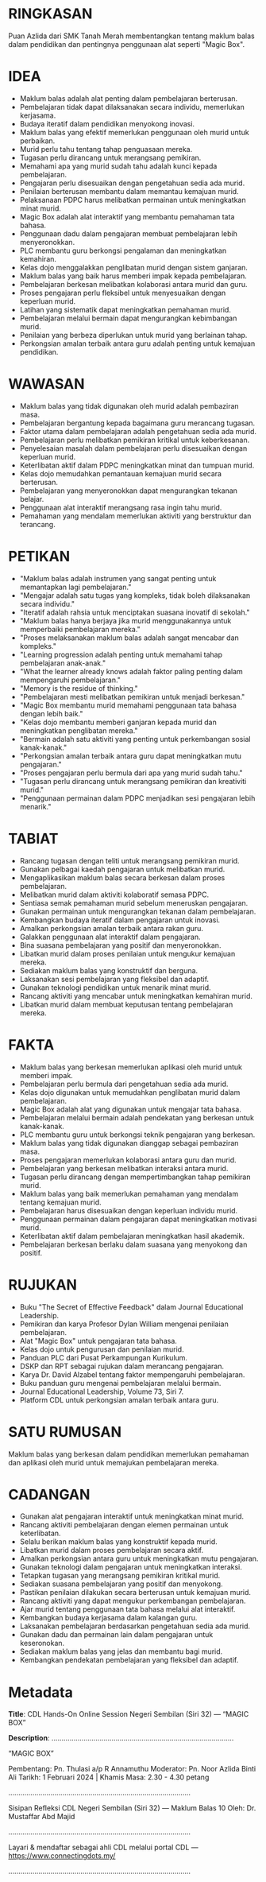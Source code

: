 # RINGKASAN
Puan Azlida dari SMK Tanah Merah membentangkan tentang maklum balas dalam pendidikan dan pentingnya penggunaan alat seperti "Magic Box".

# IDEA
- Maklum balas adalah alat penting dalam pembelajaran berterusan.
- Pembelajaran tidak dapat dilaksanakan secara individu, memerlukan kerjasama.
- Budaya iteratif dalam pendidikan menyokong inovasi.
- Maklum balas yang efektif memerlukan penggunaan oleh murid untuk perbaikan.
- Murid perlu tahu tentang tahap penguasaan mereka.
- Tugasan perlu dirancang untuk merangsang pemikiran.
- Memahami apa yang murid sudah tahu adalah kunci kepada pembelajaran.
- Pengajaran perlu disesuaikan dengan pengetahuan sedia ada murid.
- Penilaian berterusan membantu dalam memantau kemajuan murid.
- Pelaksanaan PDPC harus melibatkan permainan untuk meningkatkan minat murid.
- Magic Box adalah alat interaktif yang membantu pemahaman tata bahasa.
- Penggunaan dadu dalam pengajaran membuat pembelajaran lebih menyeronokkan.
- PLC membantu guru berkongsi pengalaman dan meningkatkan kemahiran.
- Kelas dojo menggalakkan penglibatan murid dengan sistem ganjaran.
- Maklum balas yang baik harus memberi impak kepada pembelajaran.
- Pembelajaran berkesan melibatkan kolaborasi antara murid dan guru.
- Proses pengajaran perlu fleksibel untuk menyesuaikan dengan keperluan murid.
- Latihan yang sistematik dapat meningkatkan pemahaman murid.
- Pembelajaran melalui bermain dapat mengurangkan kebimbangan murid.
- Penilaian yang berbeza diperlukan untuk murid yang berlainan tahap.
- Perkongsian amalan terbaik antara guru adalah penting untuk kemajuan pendidikan.

# WAWASAN
- Maklum balas yang tidak digunakan oleh murid adalah pembaziran masa.
- Pembelajaran bergantung kepada bagaimana guru merancang tugasan.
- Faktor utama dalam pembelajaran adalah pengetahuan sedia ada murid.
- Pembelajaran perlu melibatkan pemikiran kritikal untuk keberkesanan.
- Penyelesaian masalah dalam pembelajaran perlu disesuaikan dengan keperluan murid.
- Keterlibatan aktif dalam PDPC meningkatkan minat dan tumpuan murid.
- Kelas dojo memudahkan pemantauan kemajuan murid secara berterusan.
- Pembelajaran yang menyeronokkan dapat mengurangkan tekanan belajar.
- Penggunaan alat interaktif merangsang rasa ingin tahu murid.
- Pemahaman yang mendalam memerlukan aktiviti yang berstruktur dan terancang.

# PETIKAN
- "Maklum balas adalah instrumen yang sangat penting untuk memantapkan lagi pembelajaran."
- "Mengajar adalah satu tugas yang kompleks, tidak boleh dilaksanakan secara individu."
- "Iteratif adalah rahsia untuk menciptakan suasana inovatif di sekolah."
- "Maklum balas hanya berjaya jika murid menggunakannya untuk memperbaiki pembelajaran mereka."
- "Proses melaksanakan maklum balas adalah sangat mencabar dan kompleks."
- "Learning progression adalah penting untuk memahami tahap pembelajaran anak-anak."
- "What the learner already knows adalah faktor paling penting dalam mempengaruhi pembelajaran."
- "Memory is the residue of thinking."
- "Pembelajaran mesti melibatkan pemikiran untuk menjadi berkesan."
- "Magic Box membantu murid memahami penggunaan tata bahasa dengan lebih baik."
- "Kelas dojo membantu memberi ganjaran kepada murid dan meningkatkan penglibatan mereka."
- "Bermain adalah satu aktiviti yang penting untuk perkembangan sosial kanak-kanak."
- "Perkongsian amalan terbaik antara guru dapat meningkatkan mutu pengajaran."
- "Proses pengajaran perlu bermula dari apa yang murid sudah tahu."
- "Tugasan perlu dirancang untuk merangsang pemikiran dan kreativiti murid."
- "Penggunaan permainan dalam PDPC menjadikan sesi pengajaran lebih menarik."

# TABIAT
- Rancang tugasan dengan teliti untuk merangsang pemikiran murid.
- Gunakan pelbagai kaedah pengajaran untuk melibatkan murid.
- Mengaplikasikan maklum balas secara berkesan dalam proses pembelajaran.
- Melibatkan murid dalam aktiviti kolaboratif semasa PDPC.
- Sentiasa semak pemahaman murid sebelum meneruskan pengajaran.
- Gunakan permainan untuk mengurangkan tekanan dalam pembelajaran.
- Kembangkan budaya iteratif dalam pengajaran untuk inovasi.
- Amalkan perkongsian amalan terbaik antara rakan guru.
- Galakkan penggunaan alat interaktif dalam pengajaran.
- Bina suasana pembelajaran yang positif dan menyeronokkan.
- Libatkan murid dalam proses penilaian untuk mengukur kemajuan mereka.
- Sediakan maklum balas yang konstruktif dan berguna.
- Laksanakan sesi pembelajaran yang fleksibel dan adaptif.
- Gunakan teknologi pendidikan untuk menarik minat murid.
- Rancang aktiviti yang mencabar untuk meningkatkan kemahiran murid.
- Libatkan murid dalam membuat keputusan tentang pembelajaran mereka.

# FAKTA
- Maklum balas yang berkesan memerlukan aplikasi oleh murid untuk memberi impak.
- Pembelajaran perlu bermula dari pengetahuan sedia ada murid.
- Kelas dojo digunakan untuk memudahkan penglibatan murid dalam pembelajaran.
- Magic Box adalah alat yang digunakan untuk mengajar tata bahasa.
- Pembelajaran melalui bermain adalah pendekatan yang berkesan untuk kanak-kanak.
- PLC membantu guru untuk berkongsi teknik pengajaran yang berkesan.
- Maklum balas yang tidak digunakan dianggap sebagai pembaziran masa.
- Proses pengajaran memerlukan kolaborasi antara guru dan murid.
- Pembelajaran yang berkesan melibatkan interaksi antara murid.
- Tugasan perlu dirancang dengan mempertimbangkan tahap pemikiran murid.
- Maklum balas yang baik memerlukan pemahaman yang mendalam tentang kemajuan murid.
- Pembelajaran harus disesuaikan dengan keperluan individu murid.
- Penggunaan permainan dalam pengajaran dapat meningkatkan motivasi murid.
- Keterlibatan aktif dalam pembelajaran meningkatkan hasil akademik.
- Pembelajaran berkesan berlaku dalam suasana yang menyokong dan positif.

# RUJUKAN
- Buku "The Secret of Effective Feedback" dalam Journal Educational Leadership.
- Pemikiran dan karya Profesor Dylan William mengenai penilaian pembelajaran.
- Alat "Magic Box" untuk pengajaran tata bahasa.
- Kelas dojo untuk pengurusan dan penilaian murid.
- Panduan PLC dari Pusat Perkampungan Kurikulum.
- DSKP dan RPT sebagai rujukan dalam merancang pengajaran.
- Karya Dr. David Alzabel tentang faktor mempengaruhi pembelajaran.
- Buku panduan guru mengenai pembelajaran melalui bermain.
- Journal Educational Leadership, Volume 73, Siri 7.
- Platform CDL untuk perkongsian amalan terbaik antara guru.

# SATU RUMUSAN
Maklum balas yang berkesan dalam pendidikan memerlukan pemahaman dan aplikasi oleh murid untuk memajukan pembelajaran mereka.

# CADANGAN
- Gunakan alat pengajaran interaktif untuk meningkatkan minat murid.
- Rancang aktiviti pembelajaran dengan elemen permainan untuk keterlibatan.
- Selalu berikan maklum balas yang konstruktif kepada murid.
- Libatkan murid dalam proses pembelajaran secara aktif.
- Amalkan perkongsian antara guru untuk meningkatkan mutu pengajaran.
- Gunakan teknologi dalam pengajaran untuk meningkatkan interaksi.
- Tetapkan tugasan yang merangsang pemikiran kritikal murid.
- Sediakan suasana pembelajaran yang positif dan menyokong.
- Pastikan penilaian dilakukan secara berterusan untuk kemajuan murid.
- Rancang aktiviti yang dapat mengukur perkembangan pembelajaran.
- Ajar murid tentang penggunaan tata bahasa melalui alat interaktif.
- Kembangkan budaya kerjasama dalam kalangan guru.
- Laksanakan pembelajaran berdasarkan pengetahuan sedia ada murid.
- Gunakan dadu dan permainan lain dalam pengajaran untuk keseronokan.
- Sediakan maklum balas yang jelas dan membantu bagi murid.
- Kembangkan pendekatan pembelajaran yang fleksibel dan adaptif.

# Metadata
**Title**: CDL Hands-On Online Session Negeri Sembilan (Siri 32) — “MAGIC BOX”

**Description**: ...........................................................................................

“MAGIC BOX”

Pembentang:  Pn. Thulasi a/p R Annamuthu
Moderator: Pn.  Noor Azlida Binti Ali
Tarikh: 1 Februari 2024  |   Khamis
Masa: 2.30  - 4.30 petang

...........................................................................................

Sisipan Refleksi CDL Negeri Sembilan (Siri 32) — Maklum Balas 10
Oleh: Dr. Mustaffar Abd Majid

...........................................................................................

Layari & mendaftar sebagai ahli CDL melalui portal CDL — https://www.connectingdots.my/

...........................................................................................